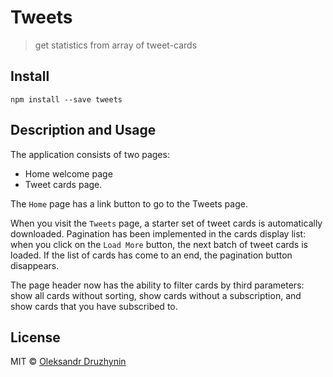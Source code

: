 # Tweets

> get statistics from array of tweet-cards

## Install

    npm install --save tweets

## Description and Usage

The application consists of two pages:

- Home welcome page
- Tweet cards page.

The `Home` page has a link button to go to the Tweets page.

When you visit the `Tweets` page, a starter set of tweet cards is automatically
downloaded. Pagination has been implemented in the cards display list: when you
click on the `Load More` button, the next batch of tweet cards is loaded. If the
list of cards has come to an end, the pagination button disappears.

The page header now has the ability to filter cards by third parameters: show
all cards without sorting, show cards without a subscription, and show cards
that you have subscribed to.

## License

MIT © [Oleksandr Druzhynin](https://aleks2908.github.io/test_task-Tweets/)
